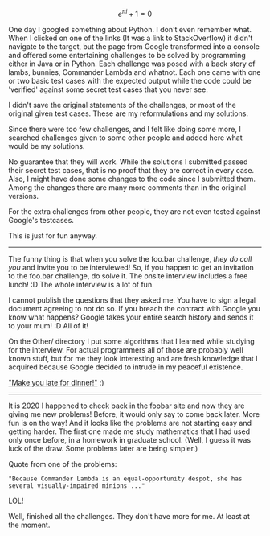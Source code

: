 $$e^{\pi i}+1=0$$

One day I googled something about Python. I don't even remember what.
When I clicked on one of the links (It was a link to StackOverflow) it 
didn't navigate to the target, but the page from Google transformed into 
a console and offered some entertaining challenges to be solved by programming
either in Java or in Python. 
Each challenge was posed with a back story of lambs, bunnies, Commander Lambda
and whatnot. Each one came with one or two basic test cases with the expected output
while the code could be 'verified' against some secret test cases that you never see.

I didn't save the original statements of the challenges, or most of the original
given test cases. These are my reformulations and my solutions.

Since there were too few challenges, and I felt like doing some more, I searched 
challenges given to some other people and added here what would be my solutions. 

No guarantee that they will work. While the solutions I submitted passed their secret 
test cases, that is no proof that they are correct in every case. Also, I might have 
done some changes to the code since I submitted them. Among the changes there are many
more comments than in the original versions.

For the extra challenges from other people, they are not even tested against Google's 
testcases.

This is just for fun anyway.

----

The funny thing is that when you solve the foo.bar challenge, *they do call you* and invite you to be interviewed!
So, if you happen to get an invitation to the foo.bar challenge, do solve it.
The onsite interview includes a free lunch! :D
The whole interview is a lot of fun.

I cannot publish the questions that they asked me.
You have to sign a legal document agreeing to not do so. 
If you breach the contract with Google you know what happens?
Google takes your entire search history and sends it to your mum! :D
All of it!

On the Other/ directory I put some algorithms that I learned while studying for the interview.
For actual programmers all of those are probably well known stuff, 
but for me they look interesting and are fresh knowledge that I acquired because Google decided to 
intrude in my peaceful existence. 

["Make you late for dinner!"](https://en.wikiquote.org/wiki/The_Hobbit) :)

----

It is 2020 I happened to check back in the foobar site and now they are giving me new problems!
Before, it would only say to come back later. More fun is on the way!
And it looks like the problems are not starting easy and getting harder.
The first one made me study mathematics that I had used only once before, in a homework in graduate school.
(Well, I guess it was luck of the draw. Some problems later are being simpler.)

Quote from one of the problems:

    "Because Commander Lambda is an equal-opportunity despot, she has several visually-impaired minions ..."
    
LOL!

Well, finished all the challenges. 
They don't have more for me. At least at the moment.



